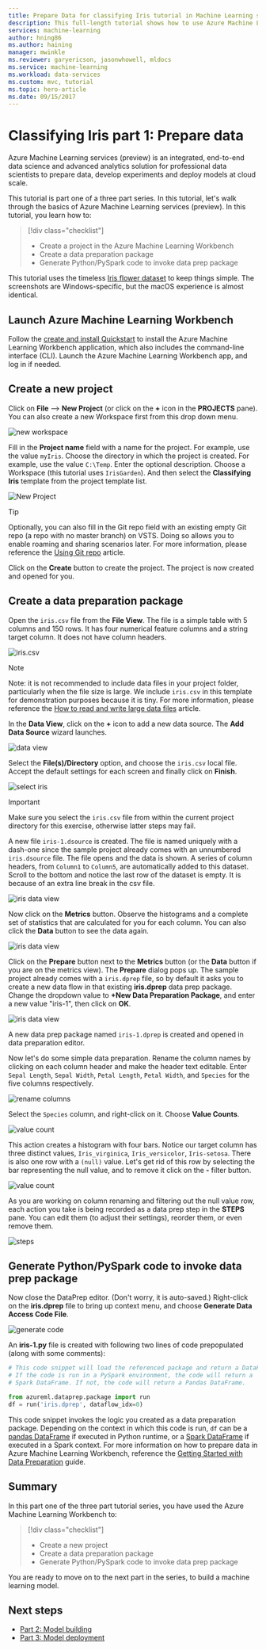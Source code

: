 ```yaml
---
title: Prepare Data for classifying Iris tutorial in Machine Learning services (preview) | Microsoft Docs
description: This full-length tutorial shows how to use Azure Machine Learning services (preview) end-to-end. This is part 1 on data preparation.
services: machine-learning
author: hning86
ms.author: haining
manager: mwinkle
ms.reviewer: garyericson, jasonwhowell, mldocs
ms.service: machine-learning
ms.workload: data-services
ms.custom: mvc, tutorial
ms.topic: hero-article
ms.date: 09/15/2017
---
```


# Classifying Iris part 1: Prepare data
Azure Machine Learning services (preview) is an integrated, end-to-end data science and advanced analytics solution for professional data scientists to prepare data, develop experiments and deploy models at cloud scale.

This tutorial is part one of a three part series. In this tutorial, let's walk through the basics of Azure Machine Learning services (preview). In this tutorial, you learn how to:
> [!div class="checklist"]
> * Create a project in the Azure Machine Learning Workbench
> * Create a data preparation package
> * Generate Python/PySpark code to invoke data prep package

This tutorial uses the timeless [Iris flower dataset](https://en.wikipedia.org/wiki/Iris_flower_data_set) to keep things simple. The screenshots are Windows-specific, but the macOS experience is almost identical.

## Launch Azure Machine Learning Workbench
Follow the [create and install Quickstart](quick-start-installation.md) to install the Azure Machine Learning Workbench application, which also includes the command-line interface (CLI). Launch the Azure Machine Learning Workbench app, and log in if needed.

## Create a new project
Click on **File** --> **New Project** (or click on the **+** icon in the **PROJECTS** pane). You can also create a new Workspace first from this drop down menu.

![new workspace](media/tutorial-classifying-iris/new_ws.png)

Fill in the **Project name** field with a name for the project. For example, use the value `myIris`. Choose the directory in which the project is created. For example, use the value `C:\Temp`. Enter the optional description. Choose a Workspace (this tutorial uses `IrisGarden`). And then select the **Classifying Iris** template from the project template list. 

![New Project](media/tutorial-classifying-iris/new_project.png)

>[!TIP]
>Optionally, you can also fill in the Git repo field with an existing empty Git repo (a repo with no master branch) on VSTS. Doing so allows you to enable roaming and sharing scenarios later. For more information, please reference the [Using Git repo](using-git-ml-project.md) article. 

Click on the **Create** button to create the project. The project is now created and opened for you.

## Create a data preparation package
Open the `iris.csv` file from the **File View**. The file is a simple table with 5 columns and 150 rows. It has four numerical feature columns and a string target column. It does not have column headers.

![iris.csv](media/tutorial-classifying-iris/show_iris_csv.png)

>[!NOTE]
>Note: it is not recommended to include data files in your project folder, particularly when the file size is large. We include `iris.csv` in this template for demonstration purposes because it is tiny. For more information, please reference the [How to read and write large data files](how-to-read-write-files.md) article.

In the **Data View**, click on the **+** icon to add a new data source. The **Add Data Source** wizard launches. 

![data view](media/tutorial-classifying-iris/data_view.png)

Select the **File(s)/Directory** option, and choose the `iris.csv` local file. Accept the default settings for each screen and finally click on **Finish**. 

![select iris](media/tutorial-classifying-iris/select_iris_csv.png)

>[!IMPORTANT]
>Make sure you select the `iris.csv` file from within the current project directory for this exercise, otherwise latter steps may fail. 

A new file `iris-1.dsource` is created. The file is named uniquely with a dash-one since the sample project already comes with an unnumbered `iris.dsource` file.  The file opens and the data is shown. A series of column headers, from `Column1` to `Column5`, are automatically added to this dataset. Scroll to the bottom and notice the last row of the dataset is empty. It is because of an extra line break in the csv file.

![iris data view](media/tutorial-classifying-iris/iris_data_view.png)

Now click on the **Metrics** button. Observe the histograms and a complete set of statistics that are calculated for you for each column. You can also click the **Data** button to see the data again. 

![iris data view](media/tutorial-classifying-iris/iris_metrics_view.png)

Click on the **Prepare** button next to the **Metrics** button (or the **Data** button if you are on the metrics view). The **Prepare** dialog pops up. The sample project already comes with a `iris.dprep` file, so by default it asks you to create a new data flow in that existing **iris.dprep** data prep package. Change the dropdown value to **+New Data Preparation Package**, and enter a new value "iris-1", then click on **OK**.

![iris data view](media/tutorial-classifying-iris/new_dprep.png)

A new data prep package named `iris-1.dprep` is created and opened in data preparation editor.

Now let's do some simple data preparation. Rename the column names by clicking on each column header and make the header text editable. Enter `Sepal Length`, `Sepal Width`, `Petal Length`, `Petal Width`, and `Species` for the five columns respectively.

![rename columns](media/tutorial-classifying-iris/rename_column.png)

Select the `Species` column, and right-click on it. Choose **Value Counts**. 

![value count](media/tutorial-classifying-iris/value_count.png)

This action creates a histogram with four bars. Notice our target column has three distinct values, `Iris_virginica`, `Iris_versicolor`, `Iris-setosa`. There is also one row with a `(null)` value. Let's get rid of this row by selecting the bar representing the null value, and to remove it click on the **-** filter button. 

![value count](media/tutorial-classifying-iris/filter_out.png)

As you are working on column renaming and filtering out the null value row, each action you take is being recorded as a data prep step in the **STEPS** pane. You can edit them (to adjust their settings), reorder them, or even remove them.

![steps](media/tutorial-classifying-iris/steps.png)

## Generate Python/PySpark code to invoke data prep package

Now close the DataPrep editor. (Don't worry, it is auto-saved.) Right-click on the **iris.dprep** file to bring up context menu, and choose **Generate Data Access Code File**. 

![generate code](media/tutorial-classifying-iris/generate_code.png)

An **iris-1.py** file is created with following two lines of code prepopulated (along with some comments):

```python
# This code snippet will load the referenced package and return a DataFrame.
# If the code is run in a PySpark environment, the code will return a
# Spark DataFrame. If not, the code will return a Pandas DataFrame.

from azureml.dataprep.package import run
df = run('iris.dprep', dataflow_idx=0)
```
This code snippet invokes the logic you created as a data preparation package. Depending on the context in which this code is run, `df` can be a [pandas DataFrame](https://pandas.pydata.org/pandas-docs/stable/generated/pandas.DataFrame.html) if executed in Python runtime, or a [Spark DataFrame](https://spark.apache.org/docs/latest/sql-programming-guide.html) if executed in a Spark context. For more information on how to prepare data in Azure Machine Learning Workbench, reference the [Getting Started with Data Preparation](data-prep-getting-started.md) guide.

## Summary
In this part one of the three part tutorial series, you have used the Azure Machine Learning Workbench to:
> [!div class="checklist"]
> * Create a new project 
> * Create a data preparation package
> * Generate Python/PySpark code to invoke data prep package

You are ready to move on to the next part in the series, to build a machine learning model.

## Next steps
- [Part 2: Model building](tutorial-classifying-iris-part-2.md)
- [Part 3: Model deployment](tutorial-classifying-iris-part-3.md)
